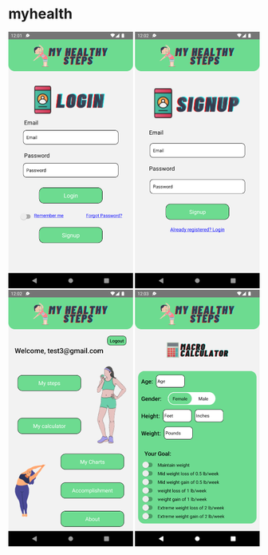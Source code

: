 # myhealth
<p align="center">
  <img src="Login.png" width="250" title="Login page">
  <img src="signup.png" width="250" title="Signup page">
  <img src="home.png" width="250" title="Home page">
  <img src="macro.png" width="250" title="Macro page">
</p>
